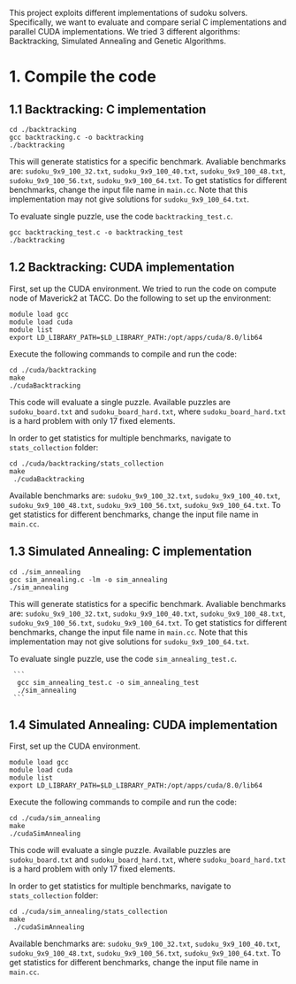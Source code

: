 This project exploits different implementations of sudoku solvers. Specifically, we want to evaluate and compare serial C implementations and parallel CUDA implementations. We tried 3 different algorithms: Backtracking, Simulated Annealing and Genetic Algorithms.

# 1. Compile the code

   ## 1.1 Backtracking: C implementation
    
   ```    
   cd ./backtracking
   gcc backtracking.c -o backtracking
   ./backtracking
   ```    
        
  This will generate statistics for a specific benchmark. Avaliable benchmarks are: ```sudoku_9x9_100_32.txt```,   ```sudoku_9x9_100_40.txt```, ```sudoku_9x9_100_48.txt```, ```sudoku_9x9_100_56.txt```, ```sudoku_9x9_100_64.txt```. To get statistics for different benchmarks, change the input file name in ```main.cc```. Note that this implementation may not give solutions for ```sudoku_9x9_100_64.txt```.
     
   To evaluate single puzzle, use the code ```backtracking_test.c```.
     
   ``` 
   gcc backtracking_test.c -o backtracking_test
   ./backtracking
   ```  
     
   ## 1.2 Backtracking: CUDA implementation
   
   First, set up the CUDA environment. We tried to run the code on compute node of Maverick2 at TACC. Do the following to set up the environment:
   
   ```
   module load gcc
   module load cuda
   module list
   export LD_LIBRARY_PATH=$LD_LIBRARY_PATH:/opt/apps/cuda/8.0/lib64
   ```
   Execute the following commands to compile and run the code:
   
   ```
   cd ./cuda/backtracking
   make
   ./cudaBacktracking
   ```
   
   This code will evaluate a single puzzle. Available puzzles are ```sudoku_board.txt``` and ```sudoku_board_hard.txt```, where ```sudoku_board_hard.txt``` is a hard problem with only 17 fixed elements.
   
   In order to get statistics for multiple benchmarks, navigate to ```stats_collection``` folder:
   
   ```
   cd ./cuda/backtracking/stats_collection
   make
    ./cudaBacktracking
   ```
   
   Available benchmarks are: ```sudoku_9x9_100_32.txt```,   ```sudoku_9x9_100_40.txt```, ```sudoku_9x9_100_48.txt```, ```sudoku_9x9_100_56.txt```, ```sudoku_9x9_100_64.txt```. To get statistics for different benchmarks, change the input file name in ```main.cc```.
   
   ## 1.3 Simulated Annealing: C implementation
    
   ```    
   cd ./sim_annealing
   gcc sim_annealing.c -lm -o sim_annealing
   ./sim_annealing
   ```    
        
  This will generate statistics for a specific benchmark. Avaliable benchmarks are: ```sudoku_9x9_100_32.txt```,   ```sudoku_9x9_100_40.txt```, ```sudoku_9x9_100_48.txt```, ```sudoku_9x9_100_56.txt```, ```sudoku_9x9_100_64.txt```. To get statistics for different benchmarks, change the input file name in ```main.cc```. Note that this implementation may not give solutions for ```sudoku_9x9_100_64.txt```.
     
   To evaluate single puzzle, use the code ```sim_annealing_test.c```.
     
     ```
      gcc sim_annealing_test.c -o sim_annealing_test
      ./sim_annealing
     ```
     
   ## 1.4 Simulated Annealing: CUDA implementation
   
   First, set up the CUDA environment.
   
   ```
   module load gcc
   module load cuda
   module list
   export LD_LIBRARY_PATH=$LD_LIBRARY_PATH:/opt/apps/cuda/8.0/lib64
   ```
   Execute the following commands to compile and run the code:
   
   ```
   cd ./cuda/sim_annealing
   make
   ./cudaSimAnnealing
   ```
   
   This code will evaluate a single puzzle. Available puzzles are ```sudoku_board.txt``` and ```sudoku_board_hard.txt```, where ```sudoku_board_hard.txt``` is a hard problem with only 17 fixed elements.
   
   In order to get statistics for multiple benchmarks, navigate to ```stats_collection``` folder:
   
   ```
   cd ./cuda/sim_annealing/stats_collection
   make
    ./cudaSimAnnealing
   ```
   
   Available benchmarks are: ```sudoku_9x9_100_32.txt```,   ```sudoku_9x9_100_40.txt```, ```sudoku_9x9_100_48.txt```, ```sudoku_9x9_100_56.txt```, ```sudoku_9x9_100_64.txt```. To get statistics for different benchmarks, change the input file name in ```main.cc```.
   
   
   
    
    
      
      
        
     
      
    

